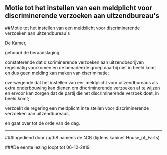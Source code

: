 ## Motie tot het instellen van een meldplicht voor discriminerende verzoeken aan uitzendbureau's 
 
##Motie tot het instellen van een meldplicht voor discriminerende verzoeken aan uitzendbureau's 
 
 De Kamer, 

gehoord de beraadslaging, 

constaterende dat discriminerende verzoeken aan uitzendbedrijven regelmatig voorkomen en de benadeelde groep daarbij niet in beeld komt en dus geen melding kan maken van discriminatie;

overwegende dat het instellen van een meldplicht voor uitzendbureaus als extra onderbouwing kan dienen om discriminerende verzoeken af te wijzen en ervoor kan zorgen dat de partij die het discriminerende verzoek doet, in beeld komt;
 
verzoekt de regering een meldplicht in te stellen voor discriminerende verzoeken aan uitzendbureaus, 

en gaat over tot de orde van de dag.

---

###Ingediend door /u/th8 namens de ACB (tijdens kabinet House_of_Farts)

###De eerste lezing loopt tot 06-12-2019